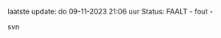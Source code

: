 laatste update: 
do 09-11-2023 21:06   uur 
Status: FAALT - fout - 
<div class="service R">svn</div>